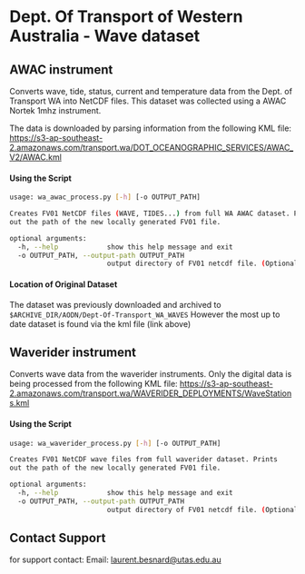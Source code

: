 Dept. Of Transport of Western Australia - Wave dataset
=============

## AWAC instrument

Converts wave, tide, status, current and temperature data from the Dept. of Transport WA into NetCDF files.
This dataset was collected using a AWAC Nortek 1mhz instrument.

The data is downloaded by parsing information from the following KML file:
https://s3-ap-southeast-2.amazonaws.com/transport.wa/DOT_OCEANOGRAPHIC_SERVICES/AWAC_V2/AWAC.kml

#### Using the Script
```bash
usage: wa_awac_process.py [-h] [-o OUTPUT_PATH]

Creates FV01 NetCDF files (WAVE, TIDES...) from full WA AWAC dataset. Prints
out the path of the new locally generated FV01 file.

optional arguments:
  -h, --help            show this help message and exit
  -o OUTPUT_PATH, --output-path OUTPUT_PATH
                        output directory of FV01 netcdf file. (Optional)

```

#### Location of Original Dataset

The dataset was previously downloaded and archived to ```$ARCHIVE_DIR/AODN/Dept-Of-Transport_WA_WAVES```
However the most up to date dataset is found via the kml file (link above)

## Waverider instrument
Converts wave data from the waverider instruments. Only the digital data is being processed from the following KML file:
https://s3-ap-southeast-2.amazonaws.com/transport.wa/WAVERIDER_DEPLOYMENTS/WaveStations.kml
#### Using the Script
```bash
usage: wa_waverider_process.py [-h] [-o OUTPUT_PATH]

Creates FV01 NetCDF wave files from full waverider dataset. Prints
out the path of the new locally generated FV01 file.

optional arguments:
  -h, --help            show this help message and exit
  -o OUTPUT_PATH, --output-path OUTPUT_PATH
                        output directory of FV01 netcdf file. (Optional)

```


## Contact Support
for support contact:
Email: laurent.besnard@utas.edu.au
